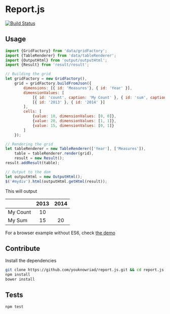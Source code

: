 Report.js
=========

[![Build Status](https://travis-ci.org/youknowriad/report.js.svg)](https://travis-ci.org/youknowriad/report.js)


Usage
-----

```javascript
import {GridFactory} from 'data/gridFactory';
import {TableRenderer} from 'data/tableRenderer';
import {OutputHtml} from 'output/outputHtml';
import {Result} from 'result/result';

// Building the grid
let gridFactory = new GridFactory(),
    grid = gridFactory.buildFromJson({
        dimensions: [{ id: 'Measures'}, { id: 'Year' }],
        dimensionValues: [
            [{ id: 'count', caption: 'My Count' }, { id: 'sum', caption: 'My Sum' }],
            [{ id: '2013' }, { id: '2014' }]
        ],
        cells: [
            {value: 10, dimensionValues: [0, 0]},
            {value: 20, dimensionValues: [1, 1]},
            {value: 15, dimensionValues: [0, 1]}
        ]
    });

// Rendering the grid
let tableRenderer = new TableRenderer(['Year'], ['Measures']),
    table = tableRenderer.render(grid),
    result = new Result();
result.addResult(table);

// Output to the dom
let outputHtml = new OutputHtml();
$('#mydiv').html(outputHtml.getHtml(result));

```

This will output

|          | 2013 | 2014 |
|----------|:----:|:----:|
| My Count |  10  |      |
| My Sum   |  15  |  20  |

For a browser example without ES6, check [the demo](http://youknowriad.github.io/report.js)

Contribute
----------
Install the dependencies

```sh
git clone https://github.com/youknowriad/report.js.git && cd report.js
npm install
bower install
```

Tests
-----

```sh
npm test
```
